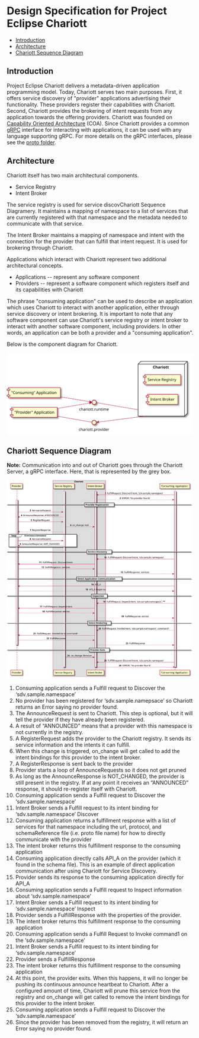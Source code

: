 # Design Specification for Project Eclipse Chariott

- [Introduction](#introduction)
- [Architecture](#architecture)
- [Chariott Sequence Diagram](#chariott-sequence-diagram)

## <a name="introduction">Introduction</a>

Project Eclipse Chariott delivers a metadata-driven application programming model. Today, Chariott serves two main purposes. First, it offers service discovery of "provider" applications advertising their functionality. These providers register their capabilities with Chariott. Second, Chariott provides the brokering of intent requests from any application towards the offering providers. Chariott was founded on [Capability Oriented Architecture](https://www.linkedin.com/pulse/brief-introduction-capability-oriented-architecture-coa-haishi-bai/) (COA). Since Chariott provides a common [gRPC](https://grpc.io/) interface for interacting with applications, it can be used with any language supporting gRPC. For more details on the gRPC interfaces, please see the [proto folder](../../proto/chariott/).

## <a name="architecture">Architecture</a>

Chariott itself has two main architectural components.

- Service Registry
- Intent Broker

The service registry is used for service discovChariott Sequence Diagramery. It maintains a mapping of namespace to a list of services that are currently registered with that namespace and the metadata needed to communicate with that service.

The Intent Broker maintains a mapping of namespace and intent with the connection for the provider that can fulfill that intent request. It is used for brokering through Chariott.

Applications which interact with Chariott represent two additional architectural concepts.

- Applications -- represent any software component
- Providers -- represent a software component which registers itself and its capabilities with Chariott

The phrase "consuming application" can be used to describe an application which uses Chariott to interact with another application, either through service discovery or intent brokering. It is important to note that any software component can use Chariott's service registry or intent broker to interact with another software component, including providers. In other words, an application can be both a provider and a "consuming application".

Below is the component diagram for Chariott.

![Component Diagram](diagrams/chariott_component.svg)

## <a name="sequence">Chariott Sequence Diagram</a>

**Note:** Communication into and out of Chariott goes through the Chariott Server, a gRPC interface. Here, that is represented by the grey box.

![Sequence Diagram](diagrams/chariott_sequence.svg)

1. Consuming application sends a Fulfill request to Discover the ‘sdv.sample.namespace’
1. No provider has been registered for ‘sdv.sample.namepsace’ so Chariott returns an Error saying no provider found.
1. The AnnounceRequest is sent to Chariott. This step is optional, but it will tell the provider if they have already been registered.
1. A result of “ANNOUNCED” means that a provider with this namespace is not currently in the registry.
1. A RegisterRequest adds the provider to the Chariott registry. It sends its service information and the intents it can fulfill.
1. When this change is triggered, on_change will get called to add the intent bindings for this provider to the intent broker.
1. A RegisterResponse is sent back to the provider
1. Provider starts a loop of AnnounceRequests so it does not get pruned
1. As long as the AnnounceResponse is NOT_CHANGED, the provider is still present in the registry. If at any point it receives an “ANNOUNCED” response, it should re-register itself with Chariott.
1. Consuming application sends a Fulfill request to Discover the ‘sdv.sample.namespace’
1. Intent Broker sends a Fulfill request to its intent binding for ‘sdv.sample.namespace’ Discover
1. Consuming application returns a fulfillment response with a list of services for that namespace including the url, protocol, and schemaReference file (i.e. proto file name) for how to directly communicate with the provider
1. The intent broker returns this fulfillment response to the consuming application
1. Consuming application directly calls API_A on the provider (which it found in the schema file). This is an example of direct application communication after using Chariott for Service Discovery.
1. Provider sends its response to the consuming application directly for API_A
1. Consuming application sends a Fulfill request to Inspect information about ‘sdv.sample.namespace’
1. Intent Broker sends a Fulfill request to its intent binding for ‘sdv.sample.namespace’ Inspect
1. Provider sends a FulfillResponse with the properties of the provider.
1. The intent broker returns this fulfillment response to the consuming application
1. Consuming application sends a Fulfill Request to Invoke command1 on the ‘sdv.sample.namespace’
1. Intent Broker sends a Fulfill request to its intent binding for ‘sdv.sample.namespace’
1. Provider sends a FulfillResponse
1. The intent broker returns this fulfillment response to the consuming application
1. At this point, the provider exits. When this happens, it will no longer be pushing its continuous announce heartbeat to Chariott. After a configured amount of time, Chariott will prune this service from the registry and on_change will get called to remove the intent bindings for this provider to the intent broker.
1. Consuming application sends a Fulfill request to Discover the ‘sdv.sample.namespace’
1. Since the provider has been removed from the registry, it will return an Error saying no provider found.
